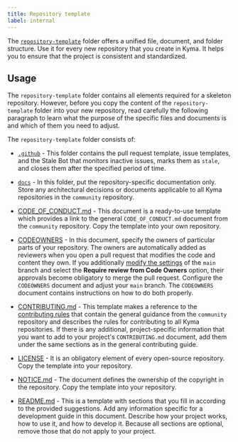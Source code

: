 ```yaml
---
title: Repository template
label: internal
---
```


The [`repository-template`](https://github.com/kyma-project/community/tree/main/templates/repository-template) folder offers a unified file, document, and folder structure. Use it for every new repository that you create in Kyma. It helps you to ensure that the project is consistent and standardized.

## Usage

The `repository-template` folder contains all elements required for a skeleton repository. However, before you copy the content of the `repository-template` folder into your new repository, read carefully the following paragraph to learn what the purpose of the specific files and documents is and which of them you need to adjust.

The `repository-template` folder consists of:

* [`.github`](https://github.com/kyma-project/community/tree/main/templates/repository-template/.github) - This folder contains the pull request template, issue templates, and the Stale Bot that monitors inactive issues, marks them as `stale`, and closes them after the specified period of time.

* [`docs`](https://github.com/kyma-project/community/tree/main/templates/repository-template/docs) - In this folder, put the repository-specific documentation only. Store any architectural decisions or documents applicable to all Kyma repositories in the `community` repository.

* [CODE_OF_CONDUCT.md](https://github.com/kyma-project/community/blob/main/templates/repository-template/CODE_OF_CONDUCT.md) - This document is a ready-to-use template which provides a link to the general `CODE_OF_CONDUCT.md` document from the `community` repository. Copy the template into your own repository.

* [CODEOWNERS](https://github.com/kyma-project/community/tree/main/templates/repository-template/CODEOWNERS) - In this document, specify the owners of particular parts of your repository. The owners are automatically added as reviewers when you open a pull request that modifies the code and content they own. If you additionally [modify the settings](https://help.github.com/articles/enabling-required-reviews-for-pull-requests/) of the `main` branch and select the **Require review from Code Owners** option, their approvals become obligatory to merge the pull request. Configure the `CODEOWNERS` document and adjust your `main` branch. The `CODEOWNERS` document contains instructions on how to do both properly.

* [CONTRIBUTING.md](https://github.com/kyma-project/community/blob/main/templates/repository-template/CONTRIBUTING.md) - This template makes a reference to the [contributing rules](../../contributing/02-contributing.md) that contain the general guidance from the `community` repository and describes the rules for contributing to all Kyma repositories. If there is any additional, project-specific information that you want to add to your project's `CONTRIBUTING.md` document, add them under the same sections as in the general contributing guide.

* [LICENSE](https://github.com/kyma-project/community/tree/main/templates/repository-template/LICENSE) - It is an obligatory element of every open-source repository. Copy the template into your repository.

* [NOTICE.md](https://github.com/kyma-project/community/tree/main/templates/repository-template/NOTICE.md) - The document defines the ownership of the copyright in the repository. Copy the template into your repository.

* [README.md](https://github.com/kyma-project/community/tree/main/templates/repository-template/README.md) - This is a template with sections that you fill in according to the provided suggestions. Add any information specific for a development guide in this document. Describe how your project works, how to use it, and how to develop it. Because all sections are optional, remove those that do not apply to your project.  
